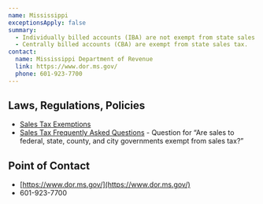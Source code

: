 ```yaml
---
name: Mississippi
exceptionsApply: false
summary:
  - Individually billed accounts (IBA) are not exempt from state sales tax.
  - Centrally billed accounts (CBA) are exempt from state sales tax.
contact:
  name: Mississippi Department of Revenue
  link: https://www.dor.ms.gov/
  phone: 601-923-7700
---
```


## Laws, Regulations, Policies

* [Sales Tax Exemptions](https://www.dor.ms.gov/business/sales-tax-exemptions)
* [Sales Tax Frequently Asked Questions](https://www.dor.ms.gov/business/sales-tax-frequently-asked-questions#:~:text=Does%20Mississippi%20impose%20a%20sales,are%20exemptions%20provided%20by%20law.) - Question for “Are sales to federal, state, county, and city governments exempt from sales tax?”

## Point of Contact
- [https://www.dor.ms.gov/](https://www.dor.ms.gov/)
- 601-923-7700